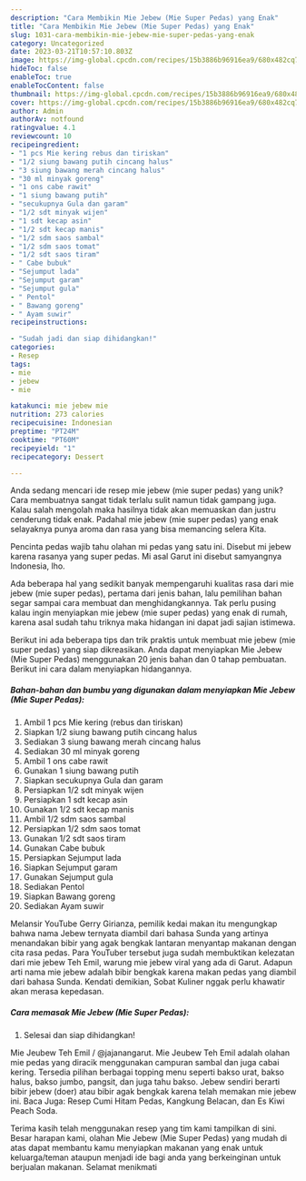 ```yaml
---
description: "Cara Membikin Mie Jebew (Mie Super Pedas) yang Enak"
title: "Cara Membikin Mie Jebew (Mie Super Pedas) yang Enak"
slug: 1031-cara-membikin-mie-jebew-mie-super-pedas-yang-enak
category: Uncategorized
date: 2023-03-21T10:57:10.803Z
image: https://img-global.cpcdn.com/recipes/15b3886b96916ea9/680x482cq70/mie-jebew-mie-super-pedas-foto-resep-utama.jpg
hideToc: false
enableToc: true
enableTocContent: false
thumbnail: https://img-global.cpcdn.com/recipes/15b3886b96916ea9/680x482cq70/mie-jebew-mie-super-pedas-foto-resep-utama.jpg
cover: https://img-global.cpcdn.com/recipes/15b3886b96916ea9/680x482cq70/mie-jebew-mie-super-pedas-foto-resep-utama.jpg
author: Admin
authorAv: notfound
ratingvalue: 4.1
reviewcount: 10
recipeingredient:
- "1 pcs Mie kering rebus dan tiriskan"
- "1/2 siung bawang putih cincang halus"
- "3 siung bawang merah cincang halus"
- "30 ml minyak goreng"
- "1 ons cabe rawit"
- "1 siung bawang putih"
- "secukupnya Gula dan garam"
- "1/2 sdt minyak wijen"
- "1 sdt kecap asin"
- "1/2 sdt kecap manis"
- "1/2 sdm saos sambal"
- "1/2 sdm saos tomat"
- "1/2 sdt saos tiram"
- " Cabe bubuk"
- "Sejumput lada"
- "Sejumput garam"
- "Sejumput gula"
- " Pentol"
- " Bawang goreng"
- " Ayam suwir"
recipeinstructions:

- "Sudah jadi dan siap dihidangkan!"
categories:
- Resep
tags:
- mie
- jebew
- mie

katakunci: mie jebew mie 
nutrition: 273 calories
recipecuisine: Indonesian
preptime: "PT24M"
cooktime: "PT60M"
recipeyield: "1"
recipecategory: Dessert

---
```





Anda sedang mencari ide resep mie jebew (mie super pedas) yang unik? Cara membuatnya sangat tidak terlalu sulit namun tidak gampang juga. Kalau salah mengolah maka hasilnya tidak akan memuaskan dan justru cenderung tidak enak. Padahal mie jebew (mie super pedas) yang enak selayaknya punya aroma dan rasa yang bisa memancing selera Kita.





Pencinta pedas wajib tahu olahan mi pedas yang satu ini. Disebut mi jebew karena rasanya yang super pedas. Mi asal Garut ini disebut samyangnya Indonesia, lho.

Ada beberapa hal yang sedikit banyak mempengaruhi kualitas rasa dari mie jebew (mie super pedas), pertama dari jenis bahan, lalu pemilihan bahan segar sampai cara membuat dan menghidangkannya. Tak perlu pusing kalau ingin menyiapkan mie jebew (mie super pedas) yang enak di rumah, karena asal sudah tahu triknya maka hidangan ini dapat jadi sajian istimewa.






Berikut ini ada beberapa tips dan trik praktis untuk membuat mie jebew (mie super pedas) yang siap dikreasikan. Anda dapat menyiapkan Mie Jebew (Mie Super Pedas) menggunakan 20 jenis bahan dan 0 tahap pembuatan. Berikut ini cara dalam menyiapkan hidangannya.

<!--inarticleads1-->

##### Bahan-bahan dan bumbu yang digunakan dalam menyiapkan Mie Jebew (Mie Super Pedas):

1. Ambil 1 pcs Mie kering (rebus dan tiriskan)
1. Siapkan 1/2 siung bawang putih cincang halus
1. Sediakan 3 siung bawang merah cincang halus
1. Sediakan 30 ml minyak goreng
1. Ambil 1 ons cabe rawit
1. Gunakan 1 siung bawang putih
1. Siapkan secukupnya Gula dan garam
1. Persiapkan 1/2 sdt minyak wijen
1. Persiapkan 1 sdt kecap asin
1. Gunakan 1/2 sdt kecap manis
1. Ambil 1/2 sdm saos sambal
1. Persiapkan 1/2 sdm saos tomat
1. Gunakan 1/2 sdt saos tiram
1. Gunakan  Cabe bubuk
1. Persiapkan Sejumput lada
1. Siapkan Sejumput garam
1. Gunakan Sejumput gula
1. Sediakan  Pentol
1. Siapkan  Bawang goreng
1. Sediakan  Ayam suwir


Melansir YouTube Gerry Girianza, pemilik kedai makan itu mengungkap bahwa nama Jebew ternyata diambil dari bahasa Sunda yang artinya menandakan bibir yang agak bengkak lantaran menyantap makanan dengan cita rasa pedas. Para YouTuber tersebut juga sudah membuktikan kelezatan dari mie jebew Teh Emil, warung mie jebew viral yang ada di Garut. Adapun arti nama mie jebew adalah bibir bengkak karena makan pedas yang diambil dari bahasa Sunda. Kendati demikian, Sobat Kuliner nggak perlu khawatir akan merasa kepedasan. 

<!--inarticleads2-->

##### Cara memasak Mie Jebew (Mie Super Pedas):


1. Selesai dan siap dihidangkan!

Mie Jeubew Teh Emil / @jajanangarut. Mie Jeubew Teh Emil adalah olahan mie pedas yang diracik menggunakan campuran sambal dan juga cabai kering. Tersedia pilihan berbagai topping menu seperti bakso urat, bakso halus, bakso jumbo, pangsit, dan juga tahu bakso. Jebew sendiri berarti bibir jebew (doer) atau bibir agak bengkak karena telah memakan mie jebew ini. Baca Juga: Resep Cumi Hitam Pedas, Kangkung Belacan, dan Es Kiwi Peach Soda. 

Terima kasih telah menggunakan resep yang tim kami tampilkan di sini. Besar harapan kami, olahan Mie Jebew (Mie Super Pedas) yang mudah di atas dapat membantu kamu menyiapkan makanan yang enak untuk keluarga/teman ataupun menjadi ide bagi anda yang berkeinginan untuk berjualan makanan. Selamat menikmati
